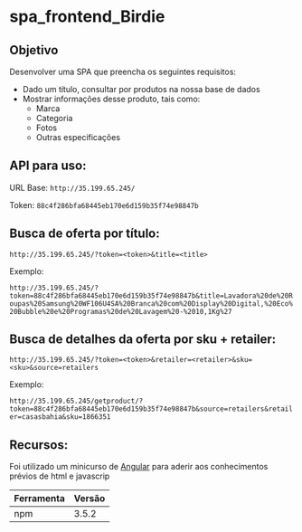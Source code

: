 # spa_frontend_Birdie

## Objetivo

Desenvolver uma SPA que preencha os seguintes requisitos:

* Dado um título, consultar por produtos na nossa base de dados
* Mostrar informações desse produto, tais como:
  * Marca
  * Categoria
  * Fotos
  * Outras especificações
 
 ## API para uso:
 
URL Base: `http://35.199.65.245/`

Token: `88c4f286bfa68445eb170e6d159b35f74e98847b`
  
## Busca de oferta por título:

`http://35.199.65.245/?token=<token>&title=<title>`

Exemplo:

`http://35.199.65.245/?token=88c4f286bfa68445eb170e6d159b35f74e98847b&title=Lavadora%20de%20Roupas%20Samsung%20WF106U4SA%20Branca%20com%20Display%20Digital,%20Eco%20Bubble%20e%20Programas%20de%20Lavagem%20-%2010,1Kg%27`

## Busca de detalhes da oferta por sku + retailer:

`http://35.199.65.245/?token=<token>&retailer=<retailer>&sku=<sku>&source=retailers`

Exemplo:

`http://35.199.65.245/getproduct/?token=88c4f286bfa68445eb170e6d159b35f74e98847b&source=retailers&retailer=casasbahia&sku=1866351`

## Recursos:
Foi utilizado um minicurso de [Angular](https://coursetro.com/posts/code/154/Angular-6-Tutorial---Learn-Angular-6-in-this-Crash-Course) para aderir aos conhecimentos prévios de html e javascrip

|Ferramenta   |Versão|
|-------------|------|
|npm          |3.5.2 |
